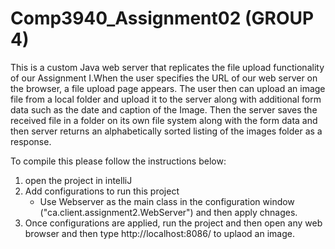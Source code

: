 # Comp3940_Assignment02 (GROUP 4)

 This is a custom Java web server that replicates the file upload functionality of our Assignment I.When the user specifies the URL of our web server on the browser, a file upload page appears.  The user then can upload an image file from a local folder and upload it to the server along with additional form data such as the date and caption of the Image.  Then the server saves the received file in a folder on its own file system along with the form data and then server returns an alphabetically sorted listing of the images folder as a response.
 
 To compile this please follow the instructions below:
 
 1) open the project in intelliJ
 2) Add configurations to run this project 
	- Use Webserver as the main class in the configuration window ("ca.client.assignment2.WebServer")
	and then apply chnages.
 3) Once configurations are applied, run the project  and then open any web browser  and then type http://localhost:8086/ to uplaod an image.
 
 
 

